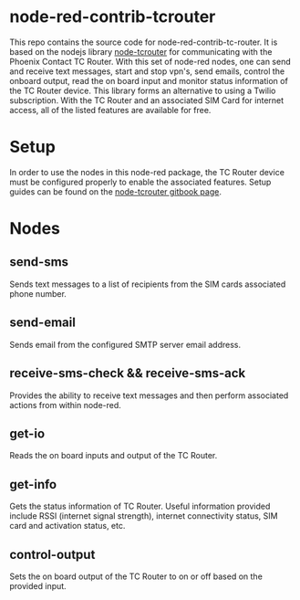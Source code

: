 # node-red-contrib-tcrouter

This repo contains the source code for node-red-contrib-tc-router.  It is based on the nodejs library [node-tcrouter](https://github.com/PhoenixContactUSA/node-tcrouter) for communicating with the Phoenix Contact TC Router.  With this set of node-red nodes, one can send and receive text messages, start and stop vpn's, send emails, control the onboard output, read the on board input and monitor status information of the TC Router device.  This library forms an alternative to using a Twilio subscription.  With the TC Router and an associated SIM Card for internet access, all of the listed features are available for free.

# Setup

In order to use the nodes in this node-red package, the TC Router device must be configured properly to enable the associated features.  Setup guides can be found on the [node-tcrouter gitbook page](https://zmink.gitbook.io/node-tcrouter/).

# Nodes

## send-sms

Sends text messages to a list of recipients from the SIM cards associated phone number.

## send-email

Sends email from the configured SMTP server email address.

## receive-sms-check && receive-sms-ack

Provides the ability to receive text messages and then perform associated actions from within node-red.

## get-io

Reads the on board inputs and output of the TC Router.

## get-info

Gets the status information of TC Router.  Useful information provided include RSSI (internet signal strength), internet connectivity status, SIM card and activation status, etc.

<!-- ## control-vpn

Provides the ability to start and stop configured VPN's.  Enables secure communication to be controlled in software.  Provides the ability to switch VPN tunnels based on fail over logic, etc. -->

## control-output

Sets the on board output of the TC Router to on or off based on the provided input.